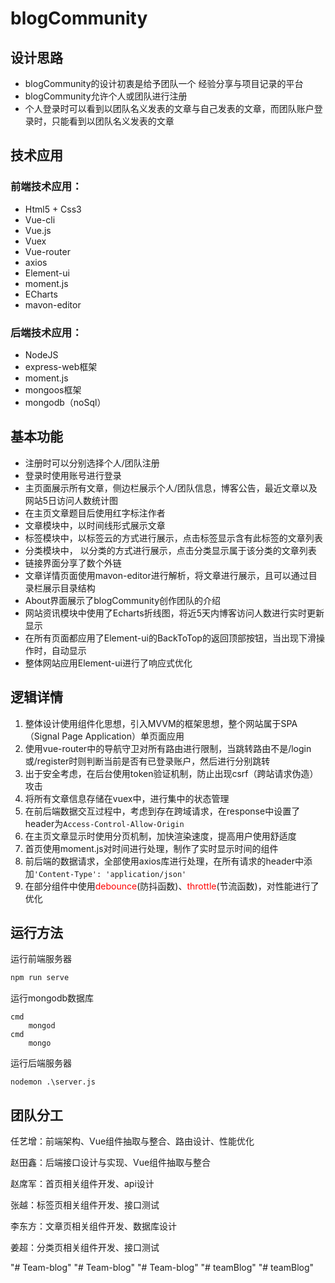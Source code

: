 # blogCommunity

##  设计思路

* blogCommunity的设计初衷是给予团队一个 经验分享与项目记录的平台
* blogCommunity允许个人或团队进行注册
* 个人登录时可以看到以团队名义发表的文章与自己发表的文章，而团队账户登录时，只能看到以团队名义发表的文章

##  技术应用

###  前端技术应用：

* Html5 + Css3
* Vue-cli
* Vue.js
* Vuex
* Vue-router
* axios
* Element-ui
* moment.js
* ECharts
* mavon-editor

###  后端技术应用：

* NodeJS
* express-web框架
* moment.js
* mongoos框架
* mongodb（noSql）

##  基本功能

* 注册时可以分别选择个人/团队注册
* 登录时使用账号进行登录
* 主页面展示所有文章，侧边栏展示个人/团队信息，博客公告，最近文章以及网站5日访问人数统计图
* 在主页文章题目后使用红字标注作者
* 文章模块中，以时间线形式展示文章
* 标签模块中，以标签云的方式进行展示，点击标签显示含有此标签的文章列表
* 分类模块中， 以分类的方式进行展示，点击分类显示属于该分类的文章列表
* 链接界面分享了数个外链
* 文章详情页面使用mavon-editor进行解析，将文章进行展示，且可以通过目录栏展示目录结构
* About界面展示了blogCommunity创作团队的介绍
* 网站资讯模块中使用了Echarts折线图，将近5天内博客访问人数进行实时更新显示
* 在所有页面都应用了Element-ui的BackToTop的返回顶部按钮，当出现下滑操作时，自动显示
* 整体网站应用Element-ui进行了响应式优化

##  逻辑详情

1. 整体设计使用组件化思想，引入MVVM的框架思想，整个网站属于SPA（Signal Page Application）单页面应用
2. 使用vue-router中的导航守卫对所有路由进行限制，当跳转路由不是/login或/register时则判断当前是否有已登录账户，然后进行分别跳转
3. 出于安全考虑，在后台使用token验证机制，防止出现csrf（跨站请求伪造）攻击
4. 将所有文章信息存储在vuex中，进行集中的状态管理
5. 在前后端数据交互过程中，考虑到存在跨域请求，在response中设置了header为`Access-Control-Allow-Origin`
6. 在主页文章显示时使用分页机制，加快渲染速度，提高用户使用舒适度
7. 首页使用moment.js对时间进行处理，制作了实时显示时间的组件
8. 前后端的数据请求，全部使用axios库进行处理，在所有请求的header中添加`'Content-Type': 'application/json'`
9. 在部分组件中使用<font color="red">debounce</font>(防抖函数)、<font color="red">throttle</font>(节流函数)，对性能进行了优化

##  运行方法

运行前端服务器

```js
npm run serve
```

运行mongodb数据库

```
cmd
	mongod
cmd
	mongo
```

运行后端服务器

```
nodemon .\server.js
```

##  团队分工

任艺增：前端架构、Vue组件抽取与整合、路由设计、性能优化

赵田鑫：后端接口设计与实现、Vue组件抽取与整合

赵席军：首页相关组件开发、api设计

张越：标签页相关组件开发、接口测试

李东方：文章页相关组件开发、数据库设计

姜超：分类页相关组件开发、接口测试





"# Team-blog" 
"# Team-blog" 
"# Team-blog" 
"# teamBlog" 
"# teamBlog" 
